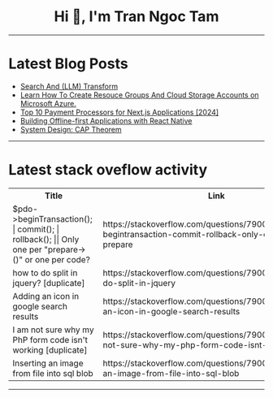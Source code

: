 <h1 align="center">Hi 👋, I'm Tran Ngoc Tam</h1>

---

# Latest Blog Posts 
<!-- BLOG-POST-LIST:START -->
- [Search And &lpar;LLM&rpar; Transform](https://dev.to/pelikhan/search-and-llm-transform-lgn)
- [Learn How To Create Resouce Groups And Cloud Storage Accounts on Microsoft Azure.](https://dev.to/dumka/learn-how-to-create-resouce-groups-and-cloud-storage-accounts-on-microsoft-azure-27k8)
- [Top 10 Payment Processors for Next.js Applications [2024]](https://dev.to/ethanleetech/top-10-payment-processors-for-nextjs-applications-2024-1gmo)
- [Building Offline-first Applications with React Native](https://dev.to/zidanegimiga/building-offline-first-applications-with-react-native-3626)
- [System Design: CAP Theorem](https://dev.to/decoders_lord/system-design-cap-theorem-25d6)
<!-- BLOG-POST-LIST:END -->

---

# Latest stack oveflow activity
<table>
  <tr><th>Title</th><th>Link</th></tr>
  <!-- STACKOVERFLOW:START --><tr><td>$pdo-&gt;beginTransaction&lpar;&rpar;; | commit&lpar;&rpar;; | rollback&lpar;&rpar;; || Only one per &quot;prepare-&gt;&lpar;&rpar;&quot; or one per code?</td><td>https://stackoverflow.com/questions/79000128/pdo-begintransaction-commit-rollback-only-one-per-prepare</td></tr><tr><td>how to do split in jquery? [duplicate]</td><td>https://stackoverflow.com/questions/79000127/how-to-do-split-in-jquery</td></tr><tr><td>Adding an icon in google search results</td><td>https://stackoverflow.com/questions/79000107/adding-an-icon-in-google-search-results</td></tr><tr><td>I am not sure why my PhP form code isn&#39;t working [duplicate]</td><td>https://stackoverflow.com/questions/79000080/i-am-not-sure-why-my-php-form-code-isnt-working</td></tr><tr><td>Inserting an image from file into sql blob</td><td>https://stackoverflow.com/questions/79000058/inserting-an-image-from-file-into-sql-blob</td></tr><!-- STACKOVERFLOW:END -->
</table>

---


